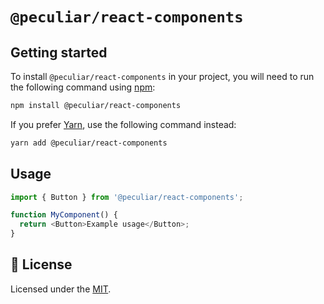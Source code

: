 # `@peculiar/react-components`

## Getting started

To install `@peculiar/react-components` in your project, you will need to run the
following command using [npm](https://www.npmjs.com/):

```bash
npm install @peculiar/react-components
```

If you prefer [Yarn](https://yarnpkg.com/en/), use the following command
instead:

```bash
yarn add @peculiar/react-components
```

## Usage

```js
import { Button } from '@peculiar/react-components';

function MyComponent() {
  return <Button>Example usage</Button>;
}
```

## 📝 License

Licensed under the [MIT](/LICENSE).
